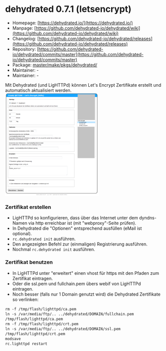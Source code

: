 # dehydrated 0.7.1 (letsencrypt)
 - Homepage: [https://dehydrated.io/](https://dehydrated.io/)
 - Manpage: [https://github.com/dehydrated-io/dehydrated/wiki](https://github.com/dehydrated-io/dehydrated/wiki)
 - Changelog: [https://github.com/dehydrated-io/dehydrated/releases](https://github.com/dehydrated-io/dehydrated/releases)
 - Repository: [https://github.com/dehydrated-io/dehydrated/commits/master](https://github.com/dehydrated-io/dehydrated/commits/master)
 - Package: [master/make/pkgs/dehydrated/](https://github.com/Freetz-NG/freetz-ng/tree/master/make/pkgs/dehydrated/)
 - Maintainer: -
 - Maintainer: -

Mit Dehydrated (und LigHTTPd) können Let's Encrypt Zertifikate erstellt und automatisch aktualisiert werden.
<br>
<a href='../screenshots/000-PKG_letsencrypt.png'><img src='../screenshots/000-PKG_letsencrypt_md.png'></a>
<br>

### Zertifikat erstellen
 * LigHTTPd so konfigurieren, dass über das Internet unter dem dyndns-Namen via http erreichbar ist (mit "webproxy"-Seite prüfen).
 * In Dehydrated die "Optionen" entsprechend ausfüllen (eMail ist optional).
 * ```rc.dehydrated init``` ausführen.
 * Den angezeigten Befehl zur (einmaligen) Registrierung ausführen.
 * Nochmal ```rc.dehydrated init``` ausführen.

### Zertifikat benutzen
 * In LigHTTPd unter "erweitert" einen vhost für https mit den Pfaden zum Zertifikat eintragen.
 * Oder die ssl.pem und fullchain.pem übers webif von LigHTTPd eintragen.
 * Noch besser (falls nur 1 Domain genutzt wird) die Dehydrated Zertifikate so verlinken:
```
rm -f /tmp/flash/lighttpd/ca.pem
ln -s /var/media/ftp/.. ../dehydrated/DOMAIN/fullchain.pem /tmp/flash/lighttpd/ca.pem
rm -f /tmp/flash/lighttpd/crt.pem
ln -s /var/media/ftp/.. ../dehydrated/DOMAIN/ssl.pem  /tmp/flash/lighttpd/crt.pem
modsave
rc.lighttpd restart
```

